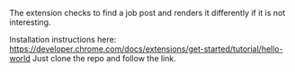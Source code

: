 The extension checks to find a job post and renders it differently if it is not interesting.

Installation instructions here: https://developer.chrome.com/docs/extensions/get-started/tutorial/hello-world
Just clone the repo and follow the link.